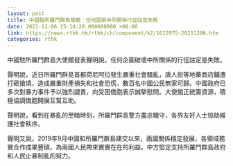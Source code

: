 ```yaml
---
layout: post
title: 中國駐所羅門群島使館：任何圖損中所關係行徑註定失敗
date: 2021-12-06 15:14:20.000000000 +08:00
link: https://news.rthk.hk/rthk/ch/component/k2/1622975-20211206.htm
categories: rthk
---
```


中國駐所羅門群島大使館發表聲明說，任何企圖破壞中所關係的行徑註定是失敗。

聲明說，近日所羅門群島首都荷尼阿拉發生嚴重社會騷亂，唐人街等地華商店鋪遭打砸搶燒，造成嚴重財產損失和社會恐慌，數百名中國公民無家可歸。中國政府已多次對暴力事件予以強烈譴責，向受困僑胞表示誠摯慰問。大使館正統籌資源，積極協調僑胞開展互幫互助。

聲明說，看到在暴亂的至暗時刻，所羅門群島警方盡忠職守，各界友好人士協助維護社會秩序。

聲明又說，2019年9月中國和所羅門群島建交以來，兩國關係穩定發展，各領域務實合作成果豐碩，為兩國人民帶來實實在在的利益。中方堅定支持所羅門群島政府和人民止暴制亂的努力。

